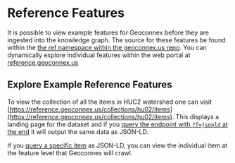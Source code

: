 # Reference Features

It is possible to view example features for Geoconnex before they are ingested into the knowledge graph. The source for these features be found within the [the ref namespace within the geoconnex.us repo](https://github.com/internetofwater/geoconnex.us/tree/master/namespaces/ref). You can dynamically explore individual features within the web portal at [reference.geoconnex.us](https://reference.geoconnex.us/)

## Explore Example Reference Features

To view the collection of all the items in HUC2 watershed one can visit [https://reference.geoconnex.us/collections/hu02/items](https://reference.geoconnex.us/collections/hu02/items). This displays a landing page for the dataset and if you [query the endpoint with `?f=jsonld` at the end](https://reference.geoconnex.us/collections/hu02/items?f=jsonld) it will output the same data as JSON-LD.

If you [query a specific item](https://reference.geoconnex.us/collections/hu02/items/02?f=jsonld) as JSON-LD, you can view the individual item at the feature level that Geoconnex will crawl.
